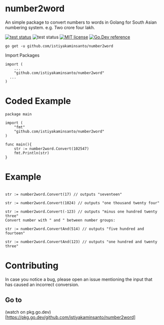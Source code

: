 # number2word

An simple package to convert numbers to words in Golang for South Asian numbering system. e.g. Two crore four lakh.


[![](https://github.com/istiyakaminsanto/number2word/actions/workflows/go.yml/badge.svg "test status")](https://github.com/istiyakaminsanto/number2word/actions) 
![test status](https://img.shields.io/github/go-mod/go-version/istiyakaminsanto/number2word?label=Go%20Version)
[![MIT license](https://img.shields.io/badge/license-MIT-brightgreen.svg)](https://opensource.org/licenses/MIT)
[![Go.Dev reference](https://img.shields.io/badge/go.dev-reference-blue?logo=go&logoColor=white)](https://pkg.go.dev/github.com/istiyakaminsanto/number2word@v1.0.1)
```
go get -u github.com/istiyakaminsanto/number2word
```
Import Packages 

```
import (
	...
	"github.com/istiyakaminsanto/number2word"
  ...
)
```

# Coded Example 

```
package main

import (
	"fmt"
	"github.com/istiyakaminsanto/number2word"
)

func main(){
	str := number2word.Convert(102547)
	fmt.Println(str)
}
```

# Example

```golang

str := number2word.Convert(17) // outputs "seventeen"

str := number2word.Convert(1024) // outputs "one thousand twenty four"

str := number2word.Convert(-123) // outputs "minus one hundred twenty three"
Convert number with " and " between number groups:

str := number2word.ConvertAnd(514) // outputs "five hundred and fourteen"

str := number2word.ConvertAnd(123) // outputs "one hundred and twenty three"
```

# Contributing

In case you notice a bug, please open an issue mentioning the input that has caused an incorrect conversion.

## Go to 
(watch on pkg.go.dev)[https://pkg.go.dev/github.com/istiyakaminsanto/number2word]

